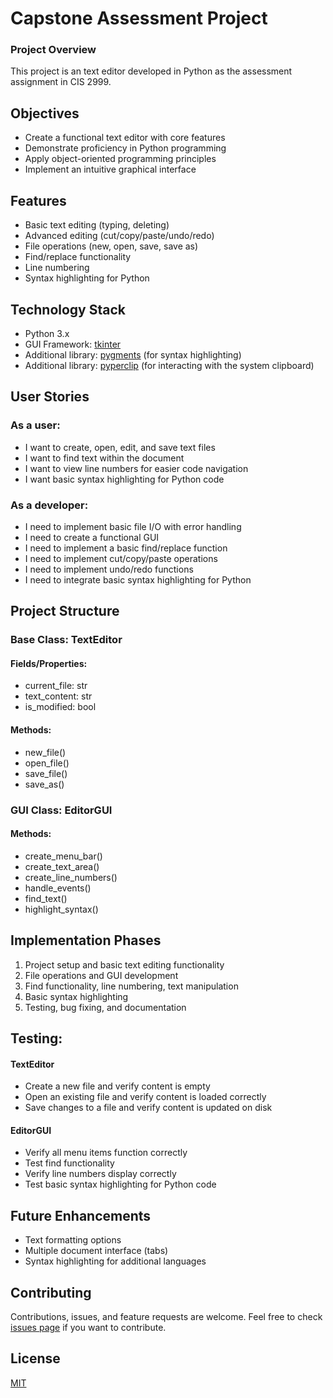 # Capstone Assessment Project

### Project Overview
This project is an text editor developed in Python as the assessment assignment in CIS 2999.

## Objectives
- Create a functional text editor with core features
- Demonstrate proficiency in Python programming
- Apply object-oriented programming principles
- Implement an intuitive graphical interface

## Features
- Basic text editing (typing, deleting)
- Advanced editing (cut/copy/paste/undo/redo)
- File operations (new, open, save, save as)
- Find/replace functionality
- Line numbering
- Syntax highlighting for Python

## Technology Stack
- Python 3.x
- GUI Framework: [tkinter](https://docs.python.org/3/library/tkinter.html)
- Additional library: [pygments](https://pygments.org) (for syntax highlighting)
- Additional library: [pyperclip](https://pypi.org/project/pyperclip/) (for interacting with the system clipboard)

## User Stories

### As a user:
- I want to create, open, edit, and save text files
- I want to find text within the document
- I want to view line numbers for easier code navigation
- I want basic syntax highlighting for Python code

### As a developer:
- I need to implement basic file I/O with error handling
- I need to create a functional GUI
- I need to implement a basic find/replace function
- I need to implement cut/copy/paste operations
- I need to implement undo/redo functions
- I need to integrate basic syntax highlighting for Python

## Project Structure

### Base Class: TextEditor
#### Fields/Properties:
- current_file: str
- text_content: str
- is_modified: bool
#### Methods:
- new_file()
- open_file()
- save_file()
- save_as()

### GUI Class: EditorGUI
#### Methods:
- create_menu_bar()
- create_text_area()
- create_line_numbers()
- handle_events()
- find_text()
- highlight_syntax()

## Implementation Phases
1. Project setup and basic text editing functionality
2. File operations and GUI development
3. Find functionality, line numbering, text manipulation
4. Basic syntax highlighting
5. Testing, bug fixing, and documentation

## Testing:
#### TextEditor
- Create a new file and verify content is empty
- Open an existing file and verify content is loaded correctly
- Save changes to a file and verify content is updated on disk

#### EditorGUI
- Verify all menu items function correctly
- Test find functionality
- Verify line numbers display correctly
- Test basic syntax highlighting for Python code

## Future Enhancements
- Text formatting options
- Multiple document interface (tabs)
- Syntax highlighting for additional languages

## Contributing
Contributions, issues, and feature requests are welcome. Feel free to check [issues page](link_to_issues_page) if you want to contribute.

## License
[MIT](https://choosealicense.com/licenses/mit/) 